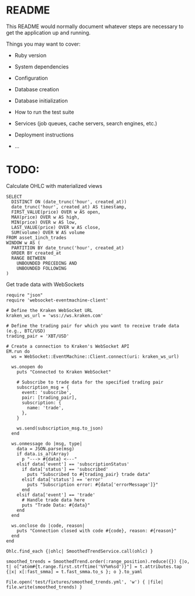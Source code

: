 # README

This README would normally document whatever steps are necessary to get the
application up and running.

Things you may want to cover:

* Ruby version

* System dependencies

* Configuration

* Database creation

* Database initialization

* How to run the test suite

* Services (job queues, cache servers, search engines, etc.)

* Deployment instructions

* ...

# TODO:

Calculate OHLC with materialized views

```
SELECT
  DISTINCT ON (date_trunc('hour', created_at))
  date_trunc('hour', created_at) AS timestamp,
  FIRST_VALUE(price) OVER w AS open,
  MAX(price) OVER w AS high,
  MIN(price) OVER w AS low,
  LAST_VALUE(price) OVER w AS close,
  SUM(volume) OVER W AS volume
FROM asset_1inch_trades
WINDOW w AS (
  PARTITION BY date_trunc('hour', created_at)
  ORDER BY created_at
  RANGE BETWEEN 
    UNBOUNDED PRECEDING AND 
    UNBOUNDED FOLLOWING
)
```

Get trade data with WebSockets

```
require "json"
require 'websocket-eventmachine-client'

# Define the Kraken WebSocket URL
kraken_ws_url = 'wss://ws.kraken.com'

# Define the trading pair for which you want to receive trade data (e.g., BTC/USD)
trading_pair = 'XBT/USD'

# Create a connection to Kraken's WebSocket API
EM.run do
  ws = WebSocket::EventMachine::Client.connect(uri: kraken_ws_url)

  ws.onopen do
    puts "Connected to Kraken WebSocket"

    # Subscribe to trade data for the specified trading pair
    subscription_msg = {
      event: 'subscribe',
      pair: [trading_pair],
      subscription: {
        name: 'trade',
      },
    }

    ws.send(subscription_msg.to_json)
  end

  ws.onmessage do |msg, type|
    data = JSON.parse(msg)
    if data.is_a?(Array)
      p "---> #{data} <---"
    elsif data['event'] == 'subscriptionStatus'
      if data['status'] == 'subscribed'
        puts "Subscribed to #{trading_pair} trade data"
      elsif data['status'] == 'error'
        puts "Subscription error: #{data['errorMessage']}"
      end
    elsif data['event'] == 'trade'
      # Handle trade data here
      puts "Trade Data: #{data}"
    end
  end

  ws.onclose do |code, reason|
    puts "Connection closed with code #{code}, reason: #{reason}"
  end
end
```

```
Ohlc.find_each {|ohlc| SmoothedTrendService.call(ohlc) }
```


```
smoothed_trends = SmoothedTrend.order(:range_position).reduce({}) {|o, t| o["atom#{t.range.first.strftime('%Y%m%sd')}"] = t.attributes.tap {|x| x[:fast_smma] = t.fast_smma.to_s }; o }.to_yaml
```

```
File.open('test/fixtures/smoothed_trends.yml', 'w') { |file| file.write(smoothed_trends) }
```

